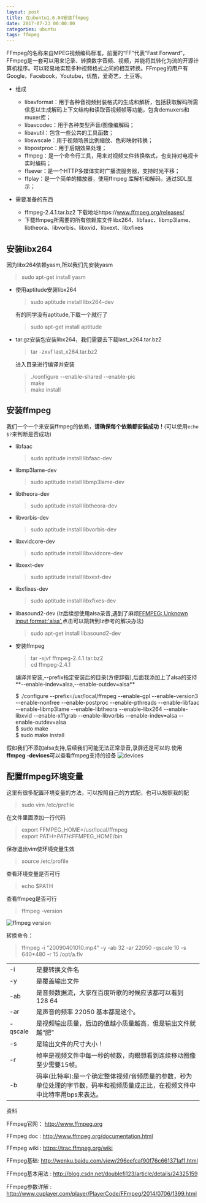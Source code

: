 ```yaml
---
layout: post
title: 在ubuntu1.6.04安装ffmpeg
date: 2017-07-23 00:00:00
categories: ubuntu
tags: ffmpeg
---
```


FFmpeg的名称来自MPEG视频编码标准，前面的“FF”代表“Fast Forward”，FFmpeg是一套可以用来记录、转换数字音频、视频，并能将其转化为流的开源计算机程序。可以轻易地实现多种视频格式之间的相互转换。FFmpeg的用户有Google，Facebook，Youtube，优酷，爱奇艺，土豆等。

* 组成
    * libavformat：用于各种音视频封装格式的生成和解析，包括获取解码所需信息以生成解码上下文结构和读取音视频帧等功能，包含demuxers和muxer库；
    * libavcodec：用于各种类型声音/图像编解码；
    * libavutil：包含一些公共的工具函数；
    * libswscale：用于视频场景比例缩放、色彩映射转换；
    * libpostproc：用于后期效果处理；
    * ffmpeg：是一个命令行工具，用来对视频文件转换格式，也支持对电视卡实时编码；
    * ffsever：是一个HTTP多媒体实时广播流服务器，支持时光平移；
    * ffplay：是一个简单的播放器，使用ffmpeg 库解析和解码，通过SDL显示；

* 需要准备的东西

    * ffmpeg-2.4.1.tar.bz2  下载地址https://www.ffmpeg.org/releases/
    * 下载ffmpeg所需要的所有依赖库文件libx264、libfaac、libmp3lame、libtheora、libvorbis、libxvid、libxext、libxfixes


## 安装libx264

因为libx264依赖yasm,所以我们先安装yasm

> sudo apt-get install yasm 
   
* 使用aptitude安装libx264

    > sudo aptitude install libx264-dev
    
    有的同学没有aptitude,下载一个就行了
    
    > sudo apt-get install aptitude

* tar.gz安装包安装libx264，我们需要去下载last_x264.tar.bz2 

    > tar -zxvf last_x264.tar.bz2 
    
    进入目录进行编译并安装
    
    > ./configure --enable-shared --enable-pic  
      make  
      make install  

## 安装ffmpeg

我们一个一个来安装ffmpeg的依赖，**请确保每个依赖都安装成功！**(可以使用`echo $?`来判断是否成功)

* libfaac

   > sudo aptitude install libfaac-dev  

* libmp3lame-dev

   > sudo aptitude install libmp3lame-dev 

* libtheora-dev 

   > sudo aptitude install libtheora-dev 
   
* libvorbis-dev 

   > sudo aptitude install libvorbis-dev 
   
* libxvidcore-dev  

   > sudo aptitude install libxvidcore-dev  
   
* libxext-dev  

   > sudo aptitude install libxext-dev   
   
* libxfixes-dev  

   > sudo aptitude install libxfixes-dev

* libasound2-dev (lz后续想使用alsa录音,遇到了麻烦[FFMPEG: Unknown input format:'alsa'](https://raspberrypi.stackexchange.com/questions/70479/ffmpeg-unknown-input-format-alsa),点击可以跳转到lz参考的解决办法)
   
   > sudo apt-get install libasound2-dev 
   
* 安装ffmpeg

    > tar -xjvf ffmpeg-2.4.1.tar.bz2  
    cd ffmpeg-2.4.1  

    编译并安装,--prefix指定安装后的目录(方便卸载),后面我添加上了alsa的支持**--enable-indev=alsa,--enable-outdev=alsa**
    <div class="message">
    $ ./configure --prefix=/usr/local/ffmpeg --enable-gpl --enable-version3 --enable-nonfree --enable-postproc --enable-pthreads --enable-libfaac --enable-libmp3lame --enable-libtheora --enable-libx264 --enable-libxvid --enable-x11grab --enable-libvorbis --enable-indev=alsa --enable-outdev=alsa </br>
    $ sudo make </br> 
    $ sudo make install 
    </div>

假如我们不添加alsa支持,后续我们可能无法正常录音,录屏还是可以的.使用**ffmpeg -devices**可以查看ffmpeg支持的设备
![devices](http://wx2.sinaimg.cn/mw690/0066vfZIly1fi8w3o7lwlj30i30ccjsq.jpg)

## 配置ffmpeg环境变量

这里有很多配置环境变量的方法，可以按照自己的方式配，也可以按照我的配

> sudo vim /etc/profile

在文件里面添加一行代码

> export FFMPEG_HOME=/usr/local/ffmpeg  
export PATH=$PATH:$FFMPEG_HOME/bin

保存退出vim使环境变量生效

> source /etc/profile

查看环境变量是否可行

> echo $PATH

查看ffmpeg是否可行

> ffmpeg -version

![ffmpeg version](http://wx4.sinaimg.cn/mw690/0066vfZIly1fhtzm5752pj30gf06g3yx.jpg)

转换命令：

> ffmpeg -i "20090401010.mp4" -y -ab 32 -ar 22050 -qscale 10 -s 640*480 -r 15 /opt/a.flv
 
<table>
    <tr>
        <td>-i</td>
        <td>是要转换文件名</td>
    </tr>
    <tr>
        <td>-y</td>
        <td>是覆盖输出文件</td>
    </tr>
    <tr>
        <td>-ab</td>
        <td>是音频数据流，大家在百度听歌的时候应该都可以看到 128 64</td>
    </tr>
    <tr>
        <td>-ar </td>
        <td>是声音的频率 22050 基本都是这个。</td>
    </tr>
    <tr>
        <td>-qscale</td>
        <td>是视频输出质量，后边的值越小质量越高，但是输出文件就越“肥”</td>
    </tr>
    <tr>
        <td>-s</td>
        <td>是输出文件的尺寸大小！</td>
    </tr>
    <tr>
        <td>-r</td>
        <td>帧率是视频文件中每一秒的帧数，肉眼想看到连续移动图像至少需要15帧。</td>
    </tr>
    <tr>
        <td>-b</td>
        <td>码率(比特率):是一个确定整体视频/音频质量的参数，秒为单位处理的字节数，码率和视频质量成正比，在视频文件中中比特率用bps来表达。</td>
    </tr>
    
</table>

资料

FFmpeg官网： http://www.ffmpeg.org

FFmpeg doc : http://www.ffmpeg.org/documentation.html

FFmpeg wiki : https://trac.ffmpeg.org/wiki

FFmpeg基础: http://wenku.baidu.com/view/296eefcaf90f76c661371af1.html

FFmpeg基本用法 : http://blog.csdn.net/doublefi123/article/details/24325159

FFmpeg参数详解 : http://www.cuplayer.com/player/PlayerCode/FFmpeg/2014/0706/1399.html